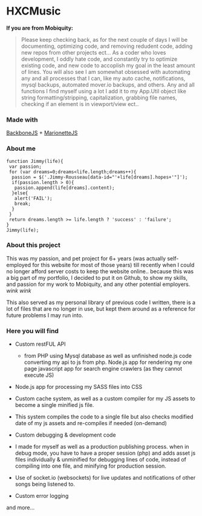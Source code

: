 # HXCMusic
**If you are from Mobiquity:**
 > Please keep checking back, as for the next couple of days I will be documenting, optimizing code, and removing redudent code, adding new repos from other projects ect... As a coder who loves development, I oddly hate code, and constantly try to optimize existing code, and new code to accoplish my goal in the least amount of lines. You will also see I am somewhat obsessed with automating any and all processes that I can, like my auto cache, notifications, mysql backups, automated mover.io backups, and others. Any and all functions I find myself using a lot I add it to my App.Util object like string formatting/stripping, capitalization, grabbing file names, checking if an element is in viewport/view ect..

### Made with
[BackboneJS](https://github.com/jashkenas/backbone/) + [MarionetteJS](https://github.com/marionettejs/backbone.marionette)

### About me
```
function Jimmy(life){
 var passion;
 for (var dreams=0;dreams<life.length;dreams++){
  passion = $('.Jimmy-Rousseau[data-id="'+life[dreams].hopes+'"]');
  if(passion.length > 0){
   passion.append(life[dreams].content);
  }else{
   alert('FAIL');
   break;
  }
 }
 return dreams.length >= life.length ? 'success' : 'failure';
}
Jimmy(life);
```

### About this project
This was my passion, and pet project for 6+ years (was actually self-employed for this website for most of those years) till recently when I could no longer afford server costs to keep the website online.. because this was a big part of my portfolio, I decided to put it on Github, to show my skills, and passion for my work to Mobiquity, and any other potential employers. *wink wink*

This also served as my personal library of previous code I written, there is a lot of files that are no longer in use, but kept them around as a reference for future problems I may run into.

### Here you will find
- Custom restFUL API
  - from PHP using Mysql database as well as unfinished node.js code converting my api to js from php.
Node.js app for rendering my one page javascript app for search engine crawlers (as they cannot execute JS)

- Node.js app for processing my SASS files into CSS

- Custom cache system, as well as a custom compiler for my JS assets to become a single minified js file.
 - This system compiles the code to a single file but also checks modified date of my js assets and re-compiles if needed (on-demand)

- Custom debugging & development code
 - I made for myself as well as a production publishing process.
when in debug mode, you have to have a proper session (php) and adds asset js files individually & unminified for debugging lines of code, instead of compiling into one file, and minifying for production session.

- Use of socket.io (websockets) for live updates and notifications of other songs being listened to.

- Custom error logging

and more...


